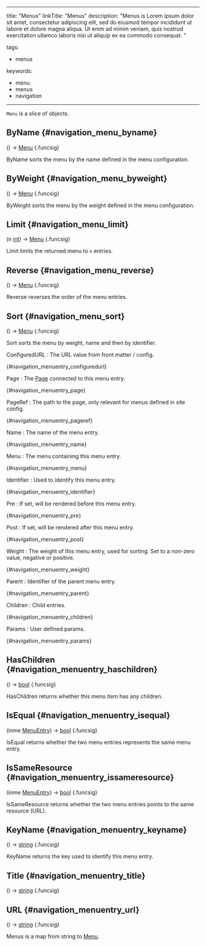


---
title: "Menus"
linkTitle: "Menus"
description: "Menus is Lorem ipsum dolor sit amet, consectetur adipiscing elit, sed do eiusmod tempor incididunt ut labore et dolore magna aliqua. Ut enim ad minim veniam, quis nostrud exercitation ullamco laboris nisi ut aliquip ex ea commodo consequat. "


tags:
- menus

keywords:
- menu
- menus
- navigation


---



`Menu` is a slice of [](#navigation_) objects.










## ByName {#navigation_menu_byname}

\(\) → [Menu](/documentation/reference/objects/navigation/menu)
{.funcsig}


ByName sorts the menu by the name defined in the menu configuration.







## ByWeight {#navigation_menu_byweight}

\(\) → [Menu](/documentation/reference/objects/navigation/menu)
{.funcsig}


ByWeight sorts the menu by the weight defined in the menu configuration.









## Limit {#navigation_menu_limit}

\(n [int](/documentation/reference/typesgo/#int)\) → [Menu](/documentation/reference/objects/navigation/menu)
{.funcsig}


Limit limits the returned menu to `n` entries.







## Reverse {#navigation_menu_reverse}

\(\) → [Menu](/documentation/reference/objects/navigation/menu)
{.funcsig}


Reverse reverses the order of the menu entries.







## Sort {#navigation_menu_sort}

\(\) → [Menu](/documentation/reference/objects/navigation/menu)
{.funcsig}


Sort sorts the menu by weight, name and then by identifier.












ConfiguredURL
: The URL value from front matter / config.

{#navigation_menuentry_configuredurl}






Page
: The  [Page](/documentation/reference/objects/resources/page/page)  connected to this menu entry.

{#navigation_menuentry_page}






PageRef
: The path to the page, only relevant for menus defined in site config.

{#navigation_menuentry_pageref}






Name
: The name of the menu entry.

{#navigation_menuentry_name}






Menu
: The menu containing this menu entry.

{#navigation_menuentry_menu}






Identifier
: Used to identify this menu entry.

{#navigation_menuentry_identifier}






Pre
: If set, will be rendered before this menu entry.

{#navigation_menuentry_pre}






Post
: If set, will be rendered after this menu entry.

{#navigation_menuentry_post}






Weight
: The weight of this menu entry, used for sorting.
Set to a non-zero value, negative or positive.

{#navigation_menuentry_weight}






Parent
: Identifier of the parent menu entry.

{#navigation_menuentry_parent}






Children
: Child entries.

{#navigation_menuentry_children}






Params
: User defined params.

{#navigation_menuentry_params}











## HasChildren {#navigation_menuentry_haschildren}

\(\) → [bool](/documentation/reference/typesgo/#bool)
{.funcsig}


HasChildren returns whether this menu item has any children.







## IsEqual {#navigation_menuentry_isequal}

\(inme [MenuEntry](/documentation/reference/objects/navigation/menuentry)\) → [bool](/documentation/reference/typesgo/#bool)
{.funcsig}


IsEqual returns whether the two menu entries represents the same menu entry.







## IsSameResource {#navigation_menuentry_issameresource}

\(inme [MenuEntry](/documentation/reference/objects/navigation/menuentry)\) → [bool](/documentation/reference/typesgo/#bool)
{.funcsig}


IsSameResource returns whether the two menu entries points to the same
resource (URL).







## KeyName {#navigation_menuentry_keyname}

\(\) → [string](/documentation/reference/typesgo/#string)
{.funcsig}


KeyName returns the key used to identify this menu entry.









## Title {#navigation_menuentry_title}

\(\) → [string](/documentation/reference/typesgo/#string)
{.funcsig}









## URL {#navigation_menuentry_url}

\(\) → [string](/documentation/reference/typesgo/#string)
{.funcsig}







Menus is a map from string to [Menu](#navigation_menu).






